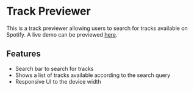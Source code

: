 # Track Previewer

This is a track previewer allowing users to search for tracks available on Spotify. A live demo can be previewed [here](https://track-previewer.vercel.app/).

## Features

- Search bar to search for tracks
- Shows a list of tracks available according to the search query
- Responsive UI to the device width
